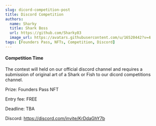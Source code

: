 ```yaml
---
slug: dicord-competition-post
title: Discord Competition
authors:
  name: Sharky
  title: Shark Boss
  url: https://github.com/Sharky83
  image_url: https://avatars.githubusercontent.com/u/16520442?v=4
tags: [Founders Pass, NFTs, Competition, Discord]
---
```


#### Competition Time

The contest will held on our official discord channel and requires a submission of original art of a Shark or Fish to our dicord  competitions channel.

Prize: Founders Pass NFT

Entry fee: FREE

Deadline: TBA

Discord: https://discord.com/invite/KrDdaGhY7b